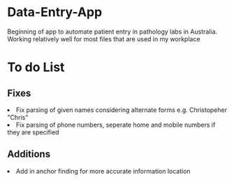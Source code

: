# Data-Entry-App

Beginning of app to automate patient entry in pathology labs in Australia. Working relatively well for most files that are used in my workplace

<h1> To do List </h1>
<h2> Fixes </h2>
<li> Fix parsing of given names considering alternate forms e.g. Christopeher "Chris"</li>
<li> Fix parsing of phone numbers, seperate home and mobile numbers if they are specified </li>

<h2> Additions </h2>
<li> Add in anchor finding for more accurate information location</li>

